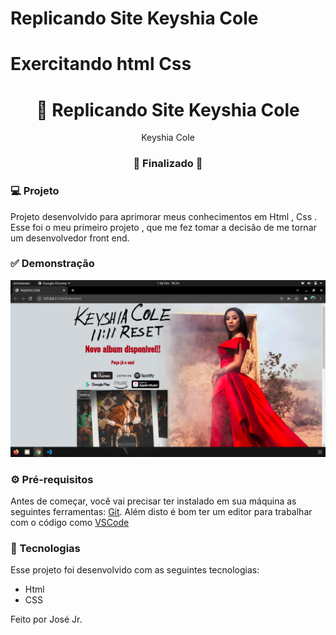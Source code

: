 # Replicando Site Keyshia Cole
# Exercitando html Css 


<h1 align="center">
    🚀 Replicando Site Keyshia Cole
</h1>

<p align="center">Keyshia Cole</p>


<h3 align="center"> 
🚧 Finalizado  🚧
</h3>


### 💻 Projeto

Projeto desenvolvido para aprimorar meus conhecimentos em Html , Css .
Esse foi o meu primeiro projeto , que me fez  tomar a decisão de me tornar um desenvolvedor front end.

### ✅ Demonstração
 <img src="./img/Captura de tela de 2022-02-01 18-24-54.png">

### ⚙ Pré-requisitos

Antes de começar, você vai precisar ter instalado em sua máquina as seguintes ferramentas:
[Git](https://git-scm.com).
Além disto é bom ter um editor para trabalhar com o código como [VSCode](https://code.visualstudio.com/)


### 🚀 Tecnologias

Esse projeto foi desenvolvido com as seguintes tecnologias:

- Html
- CSS


Feito por José Jr.

